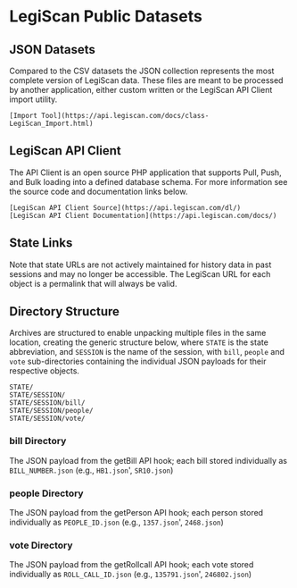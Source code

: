 # LegiScan Public Datasets

## JSON Datasets
Compared to the CSV datasets the JSON collection represents the most complete
version of LegiScan data. These files are meant to be processed by another
application, either custom written or the LegiScan API Client import utility.

	[Import Tool](https://api.legiscan.com/docs/class-LegiScan_Import.html)

## LegiScan API Client
The API Client is an open source PHP application that supports Pull, Push,
and Bulk loading into a defined database schema. For more information see
the source code and documentation links below.

	[LegiScan API Client Source](https://api.legiscan.com/dl/)
	[LegiScan API Client Documentation](https://api.legiscan.com/docs/)

## State Links
Note that state URLs are not actively maintained for history data in past
sessions and may no longer be accessible. The LegiScan URL for each object is
a permalink that will always be valid.

## Directory Structure
Archives are structured to enable unpacking multiple files in the same location,
creating the generic structure below, where `STATE` is the state abbreviation, and
`SESSION` is the name of the session, with `bill`, `people` and `vote` sub-directories
containing the individual JSON payloads for their respective objects.

	STATE/
	STATE/SESSION/
	STATE/SESSION/bill/
	STATE/SESSION/people/
	STATE/SESSION/vote/

### bill Directory
The JSON payload from the getBill API hook; each bill stored individually as
`BILL_NUMBER.json` (e.g., `HB1.json`', `SR10.json`)

### people Directory
The JSON payload from the getPerson API hook; each person stored individually as
`PEOPLE_ID.json` (e.g., `1357.json`', `2468.json`)

### vote Directory
The JSON payload from the getRollcall API hook; each vote stored individually as
`ROLL_CALL_ID.json` (e.g., `135791.json`', `246802.json`)